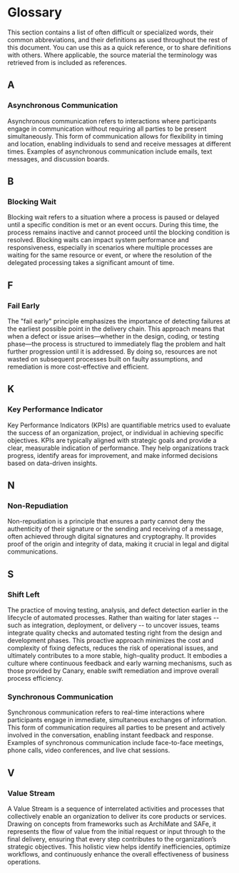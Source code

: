 # Glossary

This section contains a list of often difficult or specialized words, their common abbreviations, and their definitions as used throughout the rest
of this document. You can use this as a quick reference, or to share definitions with others. Where applicable, the source material the terminology was retrieved from is included as references.

## A

### Asynchronous Communication

Asynchronous communication refers to interactions where participants engage in communication without requiring all parties to be present simultaneously. This form of communication allows for flexibility in timing and location, enabling individuals to send and receive messages at different times. Examples of asynchronous communication include emails, text messages, and discussion boards.

## B

### Blocking Wait 

Blocking wait refers to a situation where a process is paused or delayed until a specific condition is met or an event occurs. During this time, the process remains inactive and cannot proceed until the blocking condition is resolved. Blocking waits can impact system performance and responsiveness, especially in scenarios where multiple processes are waiting for the same resource or event, or where the resolution of the delegated processing takes a significant amount of time.

## F

### Fail Early

The "fail early" principle emphasizes the importance of detecting failures at the earliest possible point in the delivery chain. This approach means that when a defect or issue arises—whether in the design, coding, or testing phase—the process is structured to immediately flag the problem and halt further progression until it is addressed. By doing so, resources are not wasted on subsequent processes built on faulty assumptions, and remediation is more cost-effective and efficient.

## K

### Key Performance Indicator

Key Performance Indicators (KPIs) are quantifiable metrics used to evaluate the success of an organization, project, or individual in achieving specific objectives. KPIs are typically aligned with strategic goals and provide a clear, measurable indication of performance. They help organizations track progress, identify areas for improvement, and make informed decisions based on data-driven insights.

## N

### Non-Repudiation

Non-repudiation is a principle that ensures a party cannot deny the authenticity of their signature or the sending and receiving of a message, often achieved through digital signatures and cryptography. It provides proof of the origin and integrity of data, making it crucial in legal and digital communications.

## S

### Shift Left

The practice of moving testing, analysis, and defect detection earlier in the lifecycle of automated processes. Rather than waiting for later stages -- such as integration, deployment, or delivery -- to uncover issues, teams integrate quality checks and automated testing right from the design and development phases. This proactive approach minimizes the cost and complexity of fixing defects, reduces the risk of operational issues, and ultimately contributes to a more stable, high-quality product. It embodies a culture where continuous feedback and early warning mechanisms, such as those provided by Canary, enable swift remediation and improve overall process efficiency.

### Synchronous Communication

Synchronous communication refers to real-time interactions where participants engage in immediate, simultaneous exchanges of information. This form of communication requires all parties to be present and actively involved in the conversation, enabling instant feedback and response. Examples of synchronous communication include face-to-face meetings, phone calls, video conferences, and live chat sessions.

## V

### Value Stream

A Value Stream is a sequence of interrelated activities and processes that collectively enable an organization to deliver its core products or services. Drawing on concepts from frameworks such as ArchiMate and SAFe, it represents the flow of value from the initial request or input through to the final delivery, ensuring that every step contributes to the organization’s strategic objectives. This holistic view helps identify inefficiencies, optimize workflows, and continuously enhance the overall effectiveness of business operations.